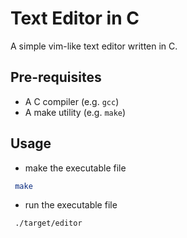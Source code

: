 # Text Editor in C

A simple vim-like text editor written in C.

## Pre-requisites

- A C compiler (e.g. `gcc`)
- A make utility (e.g. `make`)

## Usage

- make the executable file

```bash
 make
```

- run the executable file

```bash
 ./target/editor
```
